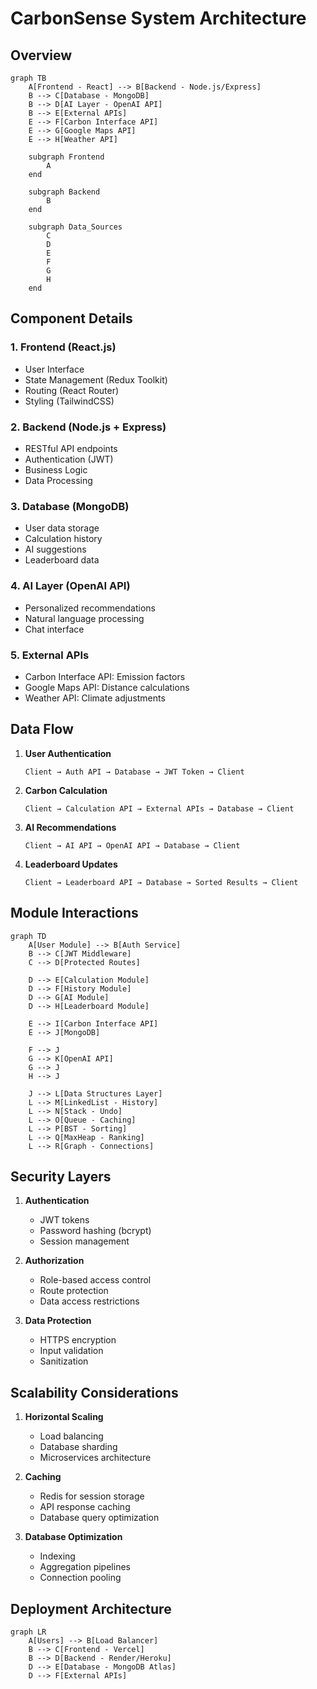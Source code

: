 # CarbonSense System Architecture

## Overview

```mermaid
graph TB
    A[Frontend - React] --> B[Backend - Node.js/Express]
    B --> C[Database - MongoDB]
    B --> D[AI Layer - OpenAI API]
    B --> E[External APIs]
    E --> F[Carbon Interface API]
    E --> G[Google Maps API]
    E --> H[Weather API]
    
    subgraph Frontend
        A
    end
    
    subgraph Backend
        B
    end
    
    subgraph Data_Sources
        C
        D
        E
        F
        G
        H
    end
```

## Component Details

### 1. Frontend (React.js)
- User Interface
- State Management (Redux Toolkit)
- Routing (React Router)
- Styling (TailwindCSS)

### 2. Backend (Node.js + Express)
- RESTful API endpoints
- Authentication (JWT)
- Business Logic
- Data Processing

### 3. Database (MongoDB)
- User data storage
- Calculation history
- AI suggestions
- Leaderboard data

### 4. AI Layer (OpenAI API)
- Personalized recommendations
- Natural language processing
- Chat interface

### 5. External APIs
- Carbon Interface API: Emission factors
- Google Maps API: Distance calculations
- Weather API: Climate adjustments

## Data Flow

1. **User Authentication**
   ```
   Client → Auth API → Database → JWT Token → Client
   ```

2. **Carbon Calculation**
   ```
   Client → Calculation API → External APIs → Database → Client
   ```

3. **AI Recommendations**
   ```
   Client → AI API → OpenAI API → Database → Client
   ```

4. **Leaderboard Updates**
   ```
   Client → Leaderboard API → Database → Sorted Results → Client
   ```

## Module Interactions

```mermaid
graph TD
    A[User Module] --> B[Auth Service]
    B --> C[JWT Middleware]
    C --> D[Protected Routes]
    
    D --> E[Calculation Module]
    D --> F[History Module]
    D --> G[AI Module]
    D --> H[Leaderboard Module]
    
    E --> I[Carbon Interface API]
    E --> J[MongoDB]
    
    F --> J
    G --> K[OpenAI API]
    G --> J
    H --> J
    
    J --> L[Data Structures Layer]
    L --> M[LinkedList - History]
    L --> N[Stack - Undo]
    L --> O[Queue - Caching]
    L --> P[BST - Sorting]
    L --> Q[MaxHeap - Ranking]
    L --> R[Graph - Connections]
```

## Security Layers

1. **Authentication**
   - JWT tokens
   - Password hashing (bcrypt)
   - Session management

2. **Authorization**
   - Role-based access control
   - Route protection
   - Data access restrictions

3. **Data Protection**
   - HTTPS encryption
   - Input validation
   - Sanitization

## Scalability Considerations

1. **Horizontal Scaling**
   - Load balancing
   - Database sharding
   - Microservices architecture

2. **Caching**
   - Redis for session storage
   - API response caching
   - Database query optimization

3. **Database Optimization**
   - Indexing
   - Aggregation pipelines
   - Connection pooling

## Deployment Architecture

```mermaid
graph LR
    A[Users] --> B[Load Balancer]
    B --> C[Frontend - Vercel]
    B --> D[Backend - Render/Heroku]
    D --> E[Database - MongoDB Atlas]
    D --> F[External APIs]
```